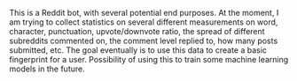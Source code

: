 This is a Reddit bot, with several potential end purposes.  At the moment, I am trying to collect statistics on several different measurements on word, character, punctuation, upvote/downvote ratio, the spread of different subreddits commented on, the comment level replied to, how many posts submitted, etc.  The goal eventually is to use this data to create a basic fingerprint for a user.  Possibility of using this to train some machine learning models in the future.
